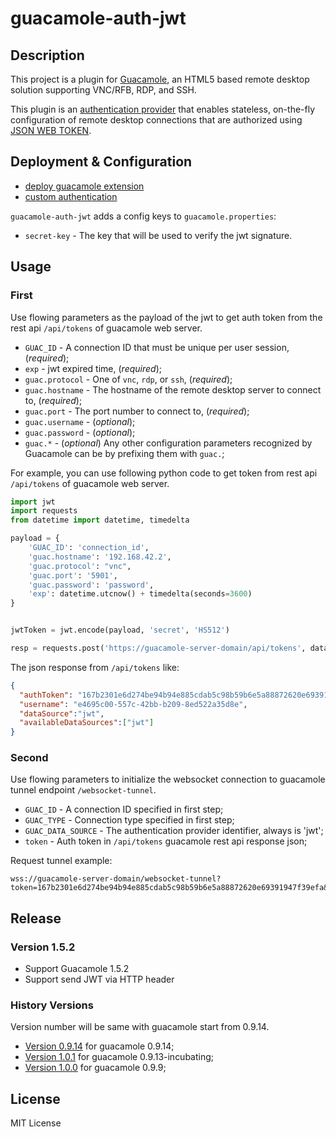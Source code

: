 # guacamole-auth-jwt

## Description

This project is a plugin for [Guacamole](http://guac-dev.org), an HTML5 based
remote desktop solution supporting VNC/RFB, RDP, and SSH.

This plugin is an [authentication provider](http://guacamole.incubator.apache.org/doc/gug/custom-auth.html) that enables stateless, on-the-fly
configuration of remote desktop connections that are authorized using [JSON WEB TOKEN](https://jwt.io/).

## Deployment & Configuration

* [deploy guacamole extension](http://guacamole.incubator.apache.org/doc/gug/configuring-guacamole.html)
* [custom authentication](http://guacamole.incubator.apache.org/doc/gug/custom-auth.html)

`guacamole-auth-jwt` adds a config keys to `guacamole.properties`:

* `secret-key` - The key that will be used to verify the jwt signature.

## Usage

### First

Use flowing parameters as the payload of the jwt to get auth token from the rest api `/api/tokens` of guacamole web server.

* `GUAC_ID`  - A connection ID that must be unique per user session, (_required_);
* `exp` - jwt expired time, (_required_);
* `guac.protocol` - One of `vnc`, `rdp`, or `ssh`, (_required_);
* `guac.hostname` - The hostname of the remote desktop server to connect to, (_required_);
* `guac.port` - The port number to connect to, (_required_);
* `guac.username` - (_optional_);
* `guac.password` - (_optional_);
* `guac.*` - (_optional_) Any other configuration parameters recognized by
    Guacamole can be by prefixing them with `guac.`;

For example, you can use following python code to get token from rest api `/api/tokens` of guacamole web server.

```python
import jwt
import requests
from datetime import datetime, timedelta

payload = {
    'GUAC_ID': 'connection_id',
    'guac.hostname': '192.168.42.2',
    'guac.protocol': "vnc",
    'guac.port': '5901',
    'guac.password': 'password',
    'exp': datetime.utcnow() + timedelta(seconds=3600)
}


jwtToken = jwt.encode(payload, 'secret', 'HS512')

resp = requests.post('https://guacamole-server-domain/api/tokens', data={'token': jwtToken})
```

The json response from `/api/tokens` like:

```json
{
  "authToken": "167b2301e6d274be94b94e885cdab5c98b59b6e5a88872620e69391947f39efa",
  "username": "e4695c00-557c-42bb-b209-8ed522a35d8e",
  "dataSource":"jwt",
  "availableDataSources":["jwt"]
}
```

### Second

Use flowing parameters to initialize the websocket connection to guacamole tunnel endpoint `/websocket-tunnel`.

* `GUAC_ID` - A connection ID specified in first step;
* `GUAC_TYPE` - Connection type specified in first step;
* `GUAC_DATA_SOURCE` - The authentication provider identifier, always is 'jwt';
* `token` -  Auth token in `/api/tokens` guacamole rest api response json;

 Request tunnel example:

 ```
 wss://guacamole-server-domain/websocket-tunnel?token=167b2301e6d274be94b94e885cdab5c98b59b6e5a88872620e69391947f39efa&GUAC_DATA_SOURCE=jwt&GUAC_ID=connection_id&GUAC_TYPE=c
 ```

## Release

### Version 1.5.2
* Support Guacamole 1.5.2
* Support send JWT via HTTP header

### History Versions
Version number will be same with guacamole start from 0.9.14.
* [Version 0.9.14](https://github.com/aiden0z/guacamole-auth-jwt/releases/download/0.9.14/guacamole-auth-jwt-0.9.14.jar) for guacamole 0.9.14;
* [Version 1.0.1](https://github.com/aiden0z/guacamole-auth-jwt/releases/download/1.0.1/guacamole-auth-jwt-1.0.1.jar) for guacamole 0.9.13-incubating;
* [Version 1.0.0](https://github.com/aiden0z/guacamole-auth-jwt/releases/download/1.0.0/guacamole-auth-jwt-1.0.0.jar) for guacamole 0.9.9;

## License

MIT License
